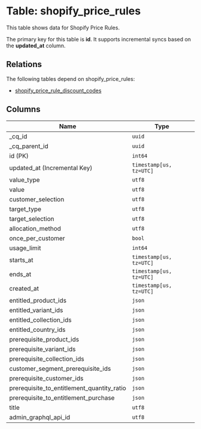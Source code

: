 # Table: shopify_price_rules

This table shows data for Shopify Price Rules.

The primary key for this table is **id**.
It supports incremental syncs based on the **updated_at** column.
## Relations

The following tables depend on shopify_price_rules:
  - [shopify_price_rule_discount_codes](shopify_price_rule_discount_codes.md)

## Columns

| Name          | Type          |
| ------------- | ------------- |
|_cq_id|`uuid`|
|_cq_parent_id|`uuid`|
|id (PK)|`int64`|
|updated_at (Incremental Key)|`timestamp[us, tz=UTC]`|
|value_type|`utf8`|
|value|`utf8`|
|customer_selection|`utf8`|
|target_type|`utf8`|
|target_selection|`utf8`|
|allocation_method|`utf8`|
|once_per_customer|`bool`|
|usage_limit|`int64`|
|starts_at|`timestamp[us, tz=UTC]`|
|ends_at|`timestamp[us, tz=UTC]`|
|created_at|`timestamp[us, tz=UTC]`|
|entitled_product_ids|`json`|
|entitled_variant_ids|`json`|
|entitled_collection_ids|`json`|
|entitled_country_ids|`json`|
|prerequisite_product_ids|`json`|
|prerequisite_variant_ids|`json`|
|prerequisite_collection_ids|`json`|
|customer_segment_prerequisite_ids|`json`|
|prerequisite_customer_ids|`json`|
|prerequisite_to_entitlement_quantity_ratio|`json`|
|prerequisite_to_entitlement_purchase|`json`|
|title|`utf8`|
|admin_graphql_api_id|`utf8`|